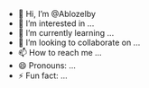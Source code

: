 - 👋 Hi, I’m @Ablozelby
- 👀 I’m interested in ...
- 🌱 I’m currently learning ...
- 💞️ I’m looking to collaborate on ...
- 📫 How to reach me ...
- 😄 Pronouns: ...
- ⚡ Fun fact: ...

<!---
Ablozelby/Ablozelby is a ✨ special ✨ repository because its `README.md` (this file) appears on your GitHub profile.
You can click the Preview link to take a look at your changes.
--->
